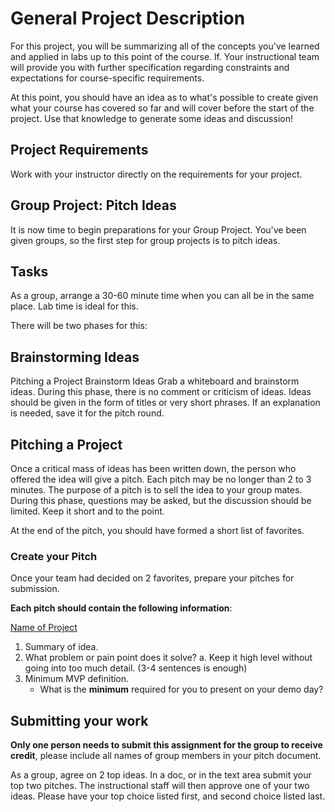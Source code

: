 # General Project Description

For this project, you will be summarizing all of the concepts you've learned and applied in labs up to this point of the course. lf. Your instructional team will provide you with further specification regarding constraints and expectations for course-specific requirements. 

At this point, you should have an idea as to what's possible to create given what your course has covered so far and will cover before the start of the project. Use that knowledge to generate some ideas and discussion!

## Project Requirements

Work with your instructor directly on the requirements for your project. 

## Group Project: Pitch Ideas
It is now time to begin preparations for your Group Project. You've been given groups, so the first step for group projects is to pitch ideas.

## Tasks
As a group, arrange a 30-60 minute time when you can all be in the same place. Lab time is ideal for this.

There will be two phases for this:

## Brainstorming Ideas
Pitching a Project
Brainstorm Ideas
Grab a whiteboard and brainstorm ideas. During this phase, there is no comment or criticism of ideas. Ideas should be given in the form of titles or very short phrases. If an explanation is needed, save it for the pitch round.

## Pitching a Project
Once a critical mass of ideas has been written down, the person who offered the idea will give a pitch. Each pitch may be no longer than 2 to 3 minutes. The purpose of a pitch is to sell the idea to your group mates. During this phase, questions may be asked, but the discussion should be limited. Keep it short and to the point.

At the end of the pitch, you should have formed a short list of favorites.

### Create your Pitch

Once your team had decided on 2 favorites, prepare your pitches for submission.

**Each pitch should contain the following information**:

<u>Name of Project</u>
1. Summary of idea.
1. What problem or pain point does it solve?
   a. Keep it high level without going into too much detail. (3-4 sentences is enough)
1. Minimum MVP definition.
	- What is the **minimum** required for you to present on your demo day?


## Submitting your work
**Only one person needs to submit this assignment for the group to receive credit**, please include all names of group members in your pitch document.

As a group, agree on 2 top ideas. In a doc, or in the text area submit your top two pitches. The instructional staff will then approve one of your two ideas.
Please have your top choice listed first, and second choice listed last. 

